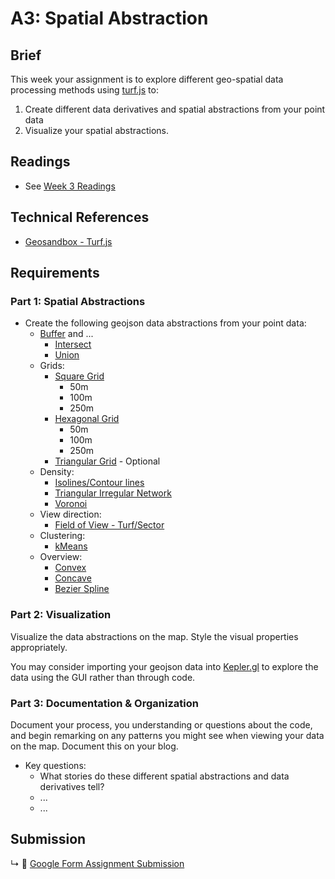 # A3: Spatial Abstraction

## Brief

This week your assignment is to explore different geo-spatial data processing methods using [turf.js](https://turfjs.org/) to:
1. Create different data derivatives and spatial abstractions from your point data
2. Visualize your spatial abstractions.

## Readings

* See [Week 3 Readings](../BIBLIOGRAPHY.md#week-03-maps-as-media)

## Technical References

* [Geosandbox - Turf.js](https://joeyklee.github.io/geosandbox/hello-turf.html)

## Requirements

### Part 1: Spatial Abstractions

* Create the following geojson data abstractions from your point data:
  * [Buffer]() and ...
    * [Intersect]()
    * [Union]()
  * Grids:
    * [Square Grid]()
      * 50m
      * 100m
      * 250m
    * [Hexagonal Grid]()
      * 50m
      * 100m
      * 250m
    * [Triangular Grid]() - Optional
  * Density:
    * [Isolines/Contour lines]()
    * [Triangular Irregular Network]()
    * [Voronoi]()
  * View direction:
    * [Field of View - Turf/Sector](https://turfjs.org/docs/#sector)
  * Clustering:
    * [kMeans]()
  * Overview:
    * [Convex]()
    * [Concave]()
    * [Bezier Spline]()

### Part 2: Visualization

Visualize the data abstractions on the map. Style the visual properties appropriately. 

You may consider importing your geojson data into [Kepler.gl]() to explore the data using the GUI rather than through code. 

### Part 3: Documentation & Organization

Document your process, you understanding or questions about the code, and begin remarking on any patterns you might see when viewing your data on the map. Document this on your blog.

* Key questions:
  * What stories do these different spatial abstractions and data derivatives tell? 
  * ...
  * ...


## Submission

↳ 💌 [Google Form Assignment Submission](https://forms.gle/1tAfHZXEejZDubHg9)


<!--
 * Using your collected data:
  * A foray into geospatial abstraction of spatial data and APIs: e.g. Routing, binning, isolines, place search, bezier curves, tin, // other libraries ml5? 
  * 
-->


<!-- 
* Spatial Abstraction: Routing, binning, isolines, place search, bezier curves, tin, // other libraries ml5?

 -->
